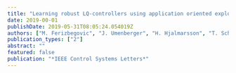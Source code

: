 ```yaml
---
title: "Learning robust LQ-controllers using application oriented exploration"
date: 2019-00-01
publishDate: 2019-05-31T08:05:24.054019Z
authors: ["M. Ferizbegovic", "J. Umenberger", "H. Hjalmarsson", "T. Schön"]
publication_types: ["2"]
abstract: ""
featured: false
publication: "*IEEE Control Systems Letters*"
---
```


